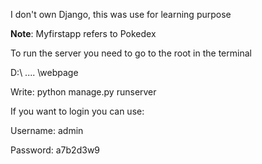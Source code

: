 I don't own Django, this was use for learning purpose

__Note__: Myfirstapp refers to Pokedex

To run the server you need to go to the root in the terminal

D:\ .... \webpage

Write: python manage.py runserver

If you want to login you can use:

Username: admin

Password: a7b2d3w9

